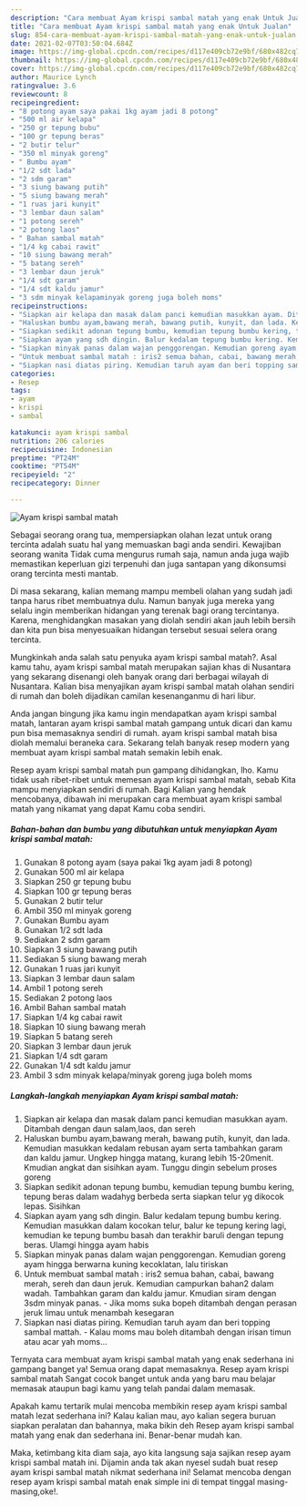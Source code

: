 ```yaml
---
description: "Cara membuat Ayam krispi sambal matah yang enak Untuk Jualan"
title: "Cara membuat Ayam krispi sambal matah yang enak Untuk Jualan"
slug: 854-cara-membuat-ayam-krispi-sambal-matah-yang-enak-untuk-jualan
date: 2021-02-07T03:50:04.684Z
image: https://img-global.cpcdn.com/recipes/d117e409cb72e9bf/680x482cq70/ayam-krispi-sambal-matah-foto-resep-utama.jpg
thumbnail: https://img-global.cpcdn.com/recipes/d117e409cb72e9bf/680x482cq70/ayam-krispi-sambal-matah-foto-resep-utama.jpg
cover: https://img-global.cpcdn.com/recipes/d117e409cb72e9bf/680x482cq70/ayam-krispi-sambal-matah-foto-resep-utama.jpg
author: Maurice Lynch
ratingvalue: 3.6
reviewcount: 8
recipeingredient:
- "8 potong ayam saya pakai 1kg ayam jadi 8 potong"
- "500 ml air kelapa"
- "250 gr tepung bubu"
- "100 gr tepung beras"
- "2 butir telur"
- "350 ml minyak goreng"
- " Bumbu ayam"
- "1/2 sdt lada"
- "2 sdm garam"
- "3 siung bawang putih"
- "5 siung bawang merah"
- "1 ruas jari kunyit"
- "3 lembar daun salam"
- "1 potong sereh"
- "2 potong laos"
- " Bahan sambal matah"
- "1/4 kg cabai rawit"
- "10 siung bawang merah"
- "5 batang sereh"
- "3 lembar daun jeruk"
- "1/4 sdt garam"
- "1/4 sdt kaldu jamur"
- "3 sdm minyak kelapaminyak goreng juga boleh moms"
recipeinstructions:
- "Siapkan air kelapa dan masak dalam panci kemudian masukkan ayam. Ditambah dengan daun salam,laos, dan sereh"
- "Haluskan bumbu ayam,bawang merah, bawang putih, kunyit, dan lada. Kemudian masukkan kedalam rebusan ayam serta tambahkan garam dan kaldu jamur. Ungkep hingga matang, kurang lebih 15-20menit. Kmudian angkat dan sisihkan ayam. Tunggu dingin sebelum proses goreng"
- "Siapkan sedikit adonan tepung bumbu, kemudian tepung bumbu kering, tepung beras dalam wadahyg berbeda serta siapkan telur yg dikocok lepas. Sisihkan"
- "Siapkan ayam yang sdh dingin. Balur kedalam tepung bumbu kering. Kemudian masukkan dalam kocokan telur, balur ke tepung kering lagi, kemudian ke tepung bumbu basah dan terakhir baruli dengan tepung beras. Ulamgi hingga ayam habis"
- "Siapkan minyak panas dalam wajan penggorengan. Kemudian goreng ayam hingga berwarna kuning kecoklatan, lalu tiriskan"
- "Untuk membuat sambal matah : iris2 semua bahan, cabai, bawang merah, sereh dan daun jeruk. Kemudian campurkan bahan2 dalam wadah. Tambahkan garam dan kaldu jamur. Kmudian siram dengan 3sdm minyak panas.  Jika moms suka bopeh ditambah dengan perasan jeruk limau untuk menambah kesegaran"
- "Siapkan nasi diatas piring. Kemudian taruh ayam dan beri topping sambal mattah.  Kalau moms mau boleh ditambah dengan irisan timun atau acar yah moms..."
categories:
- Resep
tags:
- ayam
- krispi
- sambal

katakunci: ayam krispi sambal 
nutrition: 206 calories
recipecuisine: Indonesian
preptime: "PT24M"
cooktime: "PT54M"
recipeyield: "2"
recipecategory: Dinner

---
```



![Ayam krispi sambal matah](https://img-global.cpcdn.com/recipes/d117e409cb72e9bf/680x482cq70/ayam-krispi-sambal-matah-foto-resep-utama.jpg)

Sebagai seorang orang tua, mempersiapkan olahan lezat untuk orang tercinta adalah suatu hal yang memuaskan bagi anda sendiri. Kewajiban seorang  wanita Tidak cuma mengurus rumah saja, namun anda juga wajib memastikan keperluan gizi terpenuhi dan juga santapan yang dikonsumsi orang tercinta mesti mantab.

Di masa  sekarang, kalian memang mampu membeli olahan yang sudah jadi tanpa harus ribet membuatnya dulu. Namun banyak juga mereka yang selalu ingin memberikan hidangan yang terenak bagi orang tercintanya. Karena, menghidangkan masakan yang diolah sendiri akan jauh lebih bersih dan kita pun bisa menyesuaikan hidangan tersebut sesuai selera orang tercinta. 



Mungkinkah anda salah satu penyuka ayam krispi sambal matah?. Asal kamu tahu, ayam krispi sambal matah merupakan sajian khas di Nusantara yang sekarang disenangi oleh banyak orang dari berbagai wilayah di Nusantara. Kalian bisa menyajikan ayam krispi sambal matah olahan sendiri di rumah dan boleh dijadikan camilan kesenanganmu di hari libur.

Anda jangan bingung jika kamu ingin mendapatkan ayam krispi sambal matah, lantaran ayam krispi sambal matah gampang untuk dicari dan kamu pun bisa memasaknya sendiri di rumah. ayam krispi sambal matah bisa diolah memalui beraneka cara. Sekarang telah banyak resep modern yang membuat ayam krispi sambal matah semakin lebih enak.

Resep ayam krispi sambal matah pun gampang dihidangkan, lho. Kamu tidak usah ribet-ribet untuk memesan ayam krispi sambal matah, sebab Kita mampu menyiapkan sendiri di rumah. Bagi Kalian yang hendak mencobanya, dibawah ini merupakan cara membuat ayam krispi sambal matah yang nikamat yang dapat Kamu coba sendiri.

<!--inarticleads1-->

##### Bahan-bahan dan bumbu yang dibutuhkan untuk menyiapkan Ayam krispi sambal matah:

1. Gunakan 8 potong ayam (saya pakai 1kg ayam jadi 8 potong)
1. Gunakan 500 ml air kelapa
1. Siapkan 250 gr tepung bubu
1. Siapkan 100 gr tepung beras
1. Gunakan 2 butir telur
1. Ambil 350 ml minyak goreng
1. Gunakan  Bumbu ayam
1. Gunakan 1/2 sdt lada
1. Sediakan 2 sdm garam
1. Siapkan 3 siung bawang putih
1. Sediakan 5 siung bawang merah
1. Gunakan 1 ruas jari kunyit
1. Siapkan 3 lembar daun salam
1. Ambil 1 potong sereh
1. Sediakan 2 potong laos
1. Ambil  Bahan sambal matah
1. Siapkan 1/4 kg cabai rawit
1. Siapkan 10 siung bawang merah
1. Siapkan 5 batang sereh
1. Siapkan 3 lembar daun jeruk
1. Siapkan 1/4 sdt garam
1. Gunakan 1/4 sdt kaldu jamur
1. Ambil 3 sdm minyak kelapa/minyak goreng juga boleh moms




<!--inarticleads2-->

##### Langkah-langkah menyiapkan Ayam krispi sambal matah:

1. Siapkan air kelapa dan masak dalam panci kemudian masukkan ayam. Ditambah dengan daun salam,laos, dan sereh
1. Haluskan bumbu ayam,bawang merah, bawang putih, kunyit, dan lada. Kemudian masukkan kedalam rebusan ayam serta tambahkan garam dan kaldu jamur. Ungkep hingga matang, kurang lebih 15-20menit. Kmudian angkat dan sisihkan ayam. Tunggu dingin sebelum proses goreng
1. Siapkan sedikit adonan tepung bumbu, kemudian tepung bumbu kering, tepung beras dalam wadahyg berbeda serta siapkan telur yg dikocok lepas. Sisihkan
1. Siapkan ayam yang sdh dingin. Balur kedalam tepung bumbu kering. Kemudian masukkan dalam kocokan telur, balur ke tepung kering lagi, kemudian ke tepung bumbu basah dan terakhir baruli dengan tepung beras. Ulamgi hingga ayam habis
1. Siapkan minyak panas dalam wajan penggorengan. Kemudian goreng ayam hingga berwarna kuning kecoklatan, lalu tiriskan
1. Untuk membuat sambal matah : iris2 semua bahan, cabai, bawang merah, sereh dan daun jeruk. Kemudian campurkan bahan2 dalam wadah. Tambahkan garam dan kaldu jamur. Kmudian siram dengan 3sdm minyak panas.  - Jika moms suka bopeh ditambah dengan perasan jeruk limau untuk menambah kesegaran
1. Siapkan nasi diatas piring. Kemudian taruh ayam dan beri topping sambal mattah.  - Kalau moms mau boleh ditambah dengan irisan timun atau acar yah moms...




Ternyata cara membuat ayam krispi sambal matah yang enak sederhana ini gampang banget ya! Semua orang dapat memasaknya. Resep ayam krispi sambal matah Sangat cocok banget untuk anda yang baru mau belajar memasak ataupun bagi kamu yang telah pandai dalam memasak.

Apakah kamu tertarik mulai mencoba membikin resep ayam krispi sambal matah lezat sederhana ini? Kalau kalian mau, ayo kalian segera buruan siapkan peralatan dan bahannya, maka bikin deh Resep ayam krispi sambal matah yang enak dan sederhana ini. Benar-benar mudah kan. 

Maka, ketimbang kita diam saja, ayo kita langsung saja sajikan resep ayam krispi sambal matah ini. Dijamin anda tak akan nyesel sudah buat resep ayam krispi sambal matah nikmat sederhana ini! Selamat mencoba dengan resep ayam krispi sambal matah enak simple ini di tempat tinggal masing-masing,oke!.

